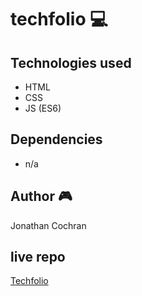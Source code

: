 # techfolio :computer: 
## Technologies used
- HTML 
- CSS 
- JS (ES6)
## Dependencies
- n/a
## Author :video_game:
Jonathan Cochran
## live repo
[Techfolio](https://jcochran206.github.io/Thinkful-Quiz-App/)

